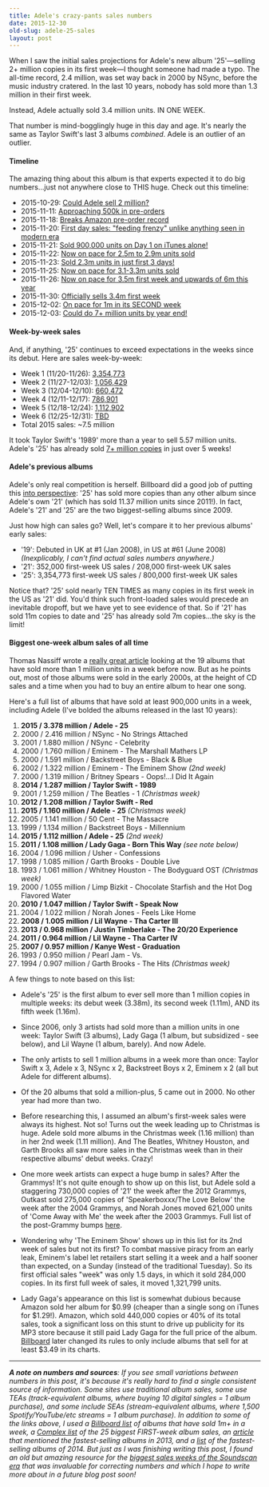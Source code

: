 ```yaml
---
title: Adele's crazy-pants sales numbers
date: 2015-12-30
old-slug: adele-25-sales
layout: post
---
```


When I saw the initial sales projections for Adele's new album '25'—selling 2+ million copies in its first week—I thought someone had made a typo. The all-time record, 2.4 million, was set way back in 2000 by NSync, before the music industry cratered. In the last 10 years, nobody has sold more than 1.3 million in their first week.

Instead, Adele actually sold 3.4 million units. IN ONE WEEK.

That number is mind-bogglingly huge in this day and age. It's nearly the same as Taylor Swift's last 3 albums *combined*. Adele is an outlier of an outlier.

#### Timeline

The amazing thing about this album is that experts expected it to do big numbers...just not anywhere close to THIS huge. Check out this timeline:

* 2015-10-29: [Could Adele sell 2 million?](http://hitsdailydouble.com/news&id=298261)
* 2015-11-11: [Approaching 500k in pre-orders](http://hitsdailydouble.com/news&id=298449)
* 2015-11-18: [Breaks Amazon pre-order record](http://hitsdailydouble.com/news&id=298607)
* 2015-11-20: [First day sales: "feeding frenzy" unlike anything seen in modern era](http://hitsdailydouble.com/news&id=298636)
* 2015-11-21: [Sold 900,000 units on Day 1 on iTunes alone!](http://www.billboard.com/articles/columns/chart-beat/6770264/adele-25-nsync-no-strings-attached-nielsen-soundscan-billboard-charts)
* 2015-11-22: [Now on pace for 2.5m to 2.9m units sold](http://hitsdailydouble.com/news&id=298650)
* 2015-11-23: [Sold 2.3m units in just first 3 days!](http://www.billboard.com/articles/columns/chart-beat/6770470/adele-25-already-2015-biggest-selling-album)
* 2015-11-25: [Now on pace for 3.1-3.3m units sold](http://hitsdailydouble.com/news&id=298704)
* 2015-11-26: [Now on pace for 3.5m first week and upwards of 6m this year](http://hitsdailydouble.com/news&id=298711)
* 2015-11-30: [Officially sells 3.4m first week](http://hitsdailydouble.com/news&id=298723)
* 2015-12-02: [On pace for 1m in its SECOND week](http://hitsdailydouble.com/news&id=298746)
* 2015-12-03: [Could do 7+ million units by year end!](http://hitsdailydouble.com/news&id=298768)

#### Week-by-week sales

And, if anything, '25' continues to exceed expectations in the weeks since its debut. Here are sales week-by-week:

* Week 1 (11/20-11/26): [3,354,773](https://web.archive.org/web/20151128042957/http://hitsdailydouble.com/building_album_chart)
* Week 2 (11/27-12/03): [1,056,429](https://web.archive.org/web/20151205010304/http://hitsdailydouble.com/building_album_chart)
* Week 3 (12/04-12/10): [660,472](https://web.archive.org/web/20151212045922/http://hitsdailydouble.com/building_album_chart)
* Week 4 (12/11-12/17): [786,901](https://web.archive.org/web/20151219075851/http://hitsdailydouble.com/building_album_chart)
* Week 5 (12/18-12/24): [1,112,902](https://web.archive.org/web/20151226033205/http://hitsdailydouble.com/building_album_chart)
* Week 6 (12/25-12/31): [TBD](TKTKTK)
* Total 2015 sales: ~7.5 million

It took Taylor Swift's '1989' more than a year to sell 5.57 million units. Adele's '25' has already sold [7+ million copies](http://www.billboard.com/articles/columns/chart-beat/6821619/adele-25-billboard-200-fifth-week-sells-another-million) in just over 5 weeks!

#### Adele's previous albums

Adele's only real competition is herself. Billboard did a good job of putting this [into perspective](http://www.billboard.com/articles/columns/chart-beat/6813934/adele-25-billboard-200-biggest-selling-album-since-2011): '25' has sold more copies than any other album since Adele's own '21' (which has sold 11.37 million units since 2011!). In fact, Adele's '21' and '25' are the two biggest-selling albums since 2009.

Just how high can sales go? Well, let's compare it to her previous albums' early sales:

- '19': Debuted in UK at #1 (Jan 2008), in US at #61 (June 2008) *(Inexplicably, I can't find actual sales numbers anywhere.)*
- '21': 352,000 first-week US sales / 208,000 first-week UK sales
- '25': 3,354,773 first-week US sales / 800,000 first-week UK sales

Notice that? '25' sold nearly TEN TIMES as many copies in its first week in the US as '21' did. You'd think such front-loaded sales would precede an inevitable dropoff, but we have yet to see evidence of that. So if '21' has sold 11m copies to date and '25' has already sold 7m copies...the sky is the limit!

#### Biggest one-week album sales of all time

Thomas Nassiff wrote a [really great article](http://www.sorryinter.net/blog/2015/11/22/adele-25-most-one-week-album-sales) looking at the 19 albums that have sold more than 1 million units in a week before now. But as he points out, most of those albums were sold in the early 2000s, at the height of CD sales and a time when you had to buy an entire album to hear one song.

Here's a full list of albums that have sold at least 900,000 units in a week, including Adele (I've bolded the albums released in the last 10 years):

1. **2015 / 3.378 million / Adele - 25**
1. 2000 / 2.416 million / NSync - No Strings Attached
1. 2001 / 1.880 million / NSync - Celebrity
1. 2000 / 1.760 million / Eminem - The Marshall Mathers LP
1. 2000 / 1.591 million / Backstreet Boys - Black & Blue
1. 2002 / 1.322 million / Eminem - The Eminem Show *(2nd week)*
1. 2000 / 1.319 million / Britney Spears - Oops!…I Did It Again
1. **2014 / 1.287 million / Taylor Swift - 1989**
1. 2001 / 1.259 million / The Beatles - 1 *(Christmas week)*
1. **2012 / 1.208 million / Taylor Swift - Red**
1. **2015 / 1.160 million / Adele - 25** *(Christmas week)*
1. 2005 / 1.141 million / 50 Cent - The Massacre
1. 1999 / 1.134 million / Backstreet Boys - Millennium
1. **2015 / 1.112 million / Adele - 25** *(2nd week)*
1. **2011 / 1.108 million / Lady Gaga - Born This Way** *(see note below)*
1. 2004 / 1.096 million / Usher - Confessions
1. 1998 / 1.085 million / Garth Brooks - Double Live
1. 1993 / 1.061 million / Whitney Houston - The Bodyguard OST *(Christmas week)*
1. 2000 / 1.055 million / Limp Bizkit - Chocolate Starfish and the Hot Dog Flavored Water
1. **2010 / 1.047 million / Taylor Swift - Speak Now**
1. 2004 / 1.022 million / Norah Jones - Feels Like Home
1. **2008 / 1.005 million / Lil Wayne - Tha Carter III**
1. **2013 / 0.968 million / Justin Timberlake - The 20/20 Experience**
1. **2011 / 0.964 million / Lil Wayne - Tha Carter IV**
1. **2007 / 0.957 million / Kanye West - Graduation**
1. 1993 / 0.950 million / Pearl Jam - Vs.
1. 1994 / 0.907 million / Garth Brooks - The Hits *(Christmas week)*

A few things to note based on this list:

- Adele's '25' is the first album to ever sell more than 1 million copies in multiple weeks: its debut week (3.38m), its second week (1.11m), AND its fifth week (1.16m).

- Since 2006, only 3 artists had sold more than a million units in one week: Taylor Swift (3 albums), Lady Gaga (1 album, but subsidized - see below), and Lil Wayne (1 album, barely). And now Adele.

- The only artists to sell 1 million albums in a week more than once: Taylor Swift x 3, Adele x 3, NSync x 2, Backstreet Boys x 2, Eminem x 2 (all but Adele for different albums).

- Of the 20 albums that sold a million-plus, 5 came out in 2000. No other year had more than two.

- Before researching this, I assumed an album's first-week sales were always its highest. Not so! Turns out the week leading up to Christmas is huge. Adele sold more albums in the Christmas week (1.16 million) than in her 2nd week (1.11 million). And The Beatles, Whitney Houston, and Garth Brooks all saw more sales in the Christmas week than in their respective albums' debut weeks. Crazy!

- One more week artists can expect a huge bump in sales? After the Grammys! It's not quite enough to show up on this list, but Adele sold a staggering 730,000 copies of '21' the week after the 2012 Grammys, Outkast sold 275,000 copies of 'Speakerboxxx/The Love Below' the week after the 2004 Grammys, and Norah Jones moved 621,000 units of 'Come Away with Me' the week after the 2003 Grammys. Full list of the post-Grammy bumps [here](http://www.npr.org/sections/therecord/2013/02/14/172035944/a-brief-history-of-the-grammy-sales-bump).

- Wondering why 'The Eminem Show' shows up in this list for its 2nd week of sales but not its first? To combat massive piracy from an early leak, Eminem's label let retailers start selling it a week and a half sooner than expected, on a Sunday (instead of the traditional Tuesday). So its first official sales "week" was only 1.5 days, in which it sold 284,000 copies. In its first full week of sales, it moved 1,321,799 units.

- Lady Gaga's appearance on this list is somewhat dubious because Amazon sold her album for $0.99 (cheaper than a single song on iTunes for $1.29!). Amazon, which sold 440,000 copies or 40% of its total sales, took a significant loss on this stunt to drive up publicity for its MP3 store because it still paid Lady Gaga for the full price of the album. [Billboard](http://www.spin.com/2011/11/lady-gaga-fire-sale-leads-change-billboard-chart-rules/) later changed its rules to only include albums that sell for at least $3.49 in its charts.

----------

***A note on numbers and sources**: If you see small variations between numbers in this post, it's because it's really hard to find a single consistent source of information. Some sites use traditional album sales, some use TEAs (track-equivalent albums, where buying 10 digital singles = 1 album purchase), and some include SEAs (stream-equivalent albums, where 1,500 Spotify/YouTube/etc streams = 1 album purchase). In addition to some of the links above, I used a [Billboard list](http://www.billboard.com/articles/columns/chart-beat/6770482/adele-25-other-million-selling-albums) of albums that have sold 1m+ in a week, a [Complex list](http://www.complex.com/music/2013/03/the-25-biggest-first-week-album-sales-in-music-history/shania-twain-up) of the 25 biggest FIRST-week album sales, an [article](http://www.billboard.com/articles/news/5840086/its-official-beyonce-makes-history-with-fifth-no-1-album) that mentioned the fastest-selling albums in 2013, and a [list](http://citizen.co.za/298546/top-10-first-week-album-sales-of-2014) of the fastest-selling albums of 2014. But just as I was finishing writing this post, I found an old but amazing resource for the [biggest sales weeks of the Soundscan era](https://www.ukmix.org/forums/viewtopic.php?t=98134&f=5) that was invaluable for correcting numbers and which I hope to write more about in a future blog post soon!*